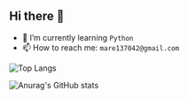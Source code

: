 ## Hi there 👋

- 🌱 I’m currently learning ```Python```
- 📫 How to reach me: ```mare137042@gmail.com```

![Top Langs](https://github-readme-stats.vercel.app/api/top-langs/?username=137042&layout=compact)

![Anurag's GitHub stats](https://github-readme-stats.vercel.app/api?username=137042&hide=stars&count_private=true&show_icons=true)

<!--
**137042/137042** is a ✨ _special_ ✨ repository because its `README.md` (this file) appears on your GitHub profile.

Here are some ideas to get you started:

- 🔭 I’m currently working on ...
- 👯 I’m looking to collaborate on ...
- 🤔 I’m looking for help with ...
- 💬 Ask me about ...
- 😄 Pronouns: ...
- ⚡ Fun fact: ...
-->
